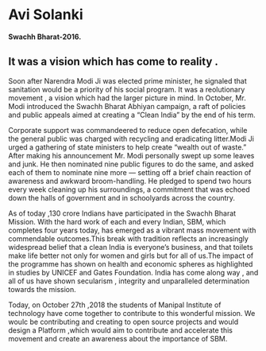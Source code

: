 # Avi Solanki

**Swachh Bharat-2016.**


It was a vision which has come to reality .
--------
Soon after Narendra Modi Ji was elected prime minister, he signaled that sanitation would be a priority of his social program. It was a reolutionary movement , a vision which had the larger picture in mind. In October, Mr. Modi introduced the Swachh Bharat Abhiyan campaign, a raft of policies and public appeals aimed at creating a “Clean India” by the end of his term. 

Corporate support was commandeered to reduce open defecation, while the general public was charged with recycling and eradicating litter.Modi Ji urged a gathering of state ministers to help create “wealth out of waste.” 
After making his announcement Mr. Modi personally swept up some leaves and junk. He then nominated nine public figures to do the same, and asked each of them to nominate nine more — setting off a brief chain reaction of awareness and awkward broom-handling. He pledged to spend two hours every week cleaning up his surroundings, a commitment that was echoed down the halls of government and in schoolyards across the country.


As of today ,130 crore Indians have participated in the Swachh Bharat Mission.
With the hard work of each and every Indian, SBM, which completes four years today, has emerged as a vibrant mass movement with commendable outcomes.This break with tradition reflects an increasingly widespread belief that a clean India is everyone’s business, and that toilets make life better not only for women and girls but for all of us.The impact of the programme has shown on health and economic spheres as highlighted in studies by UNICEF and Gates Foundation. India has come  along way , and all of us have shown secularism , integrity and unparalleled determination towards the mission. 

Today, on October 27th ,2018 the students of Manipal Institute of technology have come together to contribute to this wonderful mission. We woulc be contributing  and creating to open source projects and would design a Platform ,which would aim to contribute and accelerate this movement and create an awareness about the importance of SBM.
